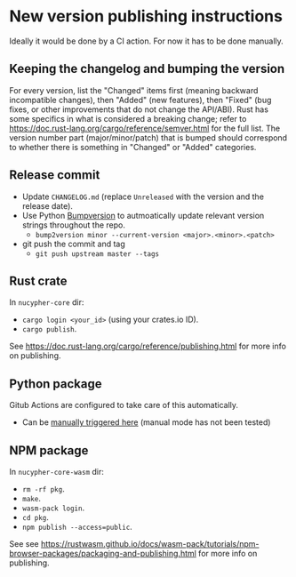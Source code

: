# New version publishing instructions

Ideally it would be done by a CI action.
For now it has to be done manually.


## Keeping the changelog and bumping the version

For every version, list the "Changed" items first (meaning backward incompatible changes), then "Added" (new features), then "Fixed" (bug fixes, or other improvements that do not change the API/ABI).
Rust has some specifics in what is considered a breaking change; refer to https://doc.rust-lang.org/cargo/reference/semver.html for the full list.
The version number part (major/minor/patch) that is bumped should correspond to whether there is something in "Changed" or "Added" categories.


## Release commit

- Update `CHANGELOG.md` (replace `Unreleased` with the version and the release date).
- Use Python [Bumpversion](https://github.com/c4urself/bump2version/) to autmoatically update relevant version strings throughout the repo.
  - `bump2version minor --current-version <major>.<minor>.<patch>`
- git push the commit and tag
  - `git push upstream master --tags`



## Rust crate

In `nucypher-core` dir:

- `cargo login <your_id>` (using your crates.io ID).
- `cargo publish`.

See https://doc.rust-lang.org/cargo/reference/publishing.html for more info on publishing.


## Python package

Gitub Actions are configured to take care of this automatically.
- Can be [manually triggered here](https://github.com/nucypher/rust-umbral/actions/workflows/wheels.yml) (manual mode has not been tested)

## NPM package

In `nucypher-core-wasm` dir:

- `rm -rf pkg`.
- `make`.
- `wasm-pack login`.
- `cd pkg`.
- `npm publish --access=public`.

See see https://rustwasm.github.io/docs/wasm-pack/tutorials/npm-browser-packages/packaging-and-publishing.html for more info on publishing.

